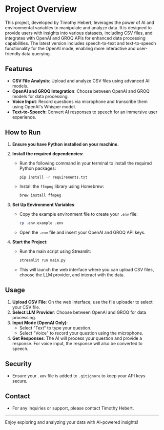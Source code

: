 # Project Overview

This project, developed by Timothy Hebert, leverages the power of AI and environmental variables to manipulate and analyze data. It is designed to provide users with insights into various datasets, including CSV files, and integrates with OpenAI and GROQ APIs for enhanced data processing capabilities. The latest version includes speech-to-text and text-to-speech functionality for the OpenAI mode, enabling more interactive and user-friendly data querying.

## Features

- **CSV File Analysis**: Upload and analyze CSV files using advanced AI models.
- **OpenAI and GROQ Integration**: Choose between OpenAI and GROQ models for data processing.
- **Voice Input**: Record questions via microphone and transcribe them using OpenAI's Whisper model.
- **Text-to-Speech**: Convert AI responses to speech for an immersive user experience.

## How to Run

1. **Ensure you have Python installed on your machine.**
2. **Install the required dependencies:**
   - Run the following command in your terminal to install the required Python packages:
     ```sh
     pip install -r requirements.txt
     ```
   - Install the `ffmpeg` library using Homebrew:
     ```sh
     brew install ffmpeg
     ```
3. **Set Up Environment Variables**: 
    - Copy the example environment file to create your `.env` file:
      ```sh
      cp .env.example .env
      ```
    - Open the `.env` file and insert your OpenAI and GROQ API keys.

4. **Start the Project**:
    - Run the main script using Streamlit:
      ```sh
      streamlit run main.py
      ```
    - This will launch the web interface where you can upload CSV files, choose the LLM provider, and interact with the data.

## Usage

1. **Upload CSV File**: On the web interface, use the file uploader to select your CSV file.
2. **Select LLM Provider**: Choose between OpenAI and GROQ for data processing.
3. **Input Mode (OpenAI Only)**: 
    - Select "Text" to type your question.
    - Select "Voice" to record your question using the microphone.
4. **Get Responses**: The AI will process your question and provide a response. For voice input, the response will also be converted to speech.

## Security

- Ensure your `.env` file is added to `.gitignore` to keep your API keys secure.

## Contact

- For any inquiries or support, please contact Timothy Hebert.

---

Enjoy exploring and analyzing your data with AI-powered insights!